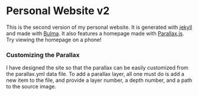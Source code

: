 # Personal Website v2

This is the second version of my personal website. It is generated with [jekyll](https://jekyllrb.com/) and made with [Bulma](https://bulma.io/). It also features a homepage made with [Parallax.js](https://matthew.wagerfield.com/parallax/). Try viewing the homepage on a phone!

### Customizing the Parallax
 
I have designed the site so that the parallax can be easily customized from the parallax.yml data file.  To add a parallax layer, all one must do is add a new item to the file, and provide a layer number, a depth number, and a path to the source image.